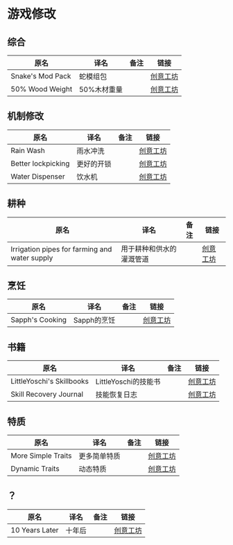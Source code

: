 # 游戏修改

## 综合

| 原名             | 译名        | 备注 | 链接                                                                          |
| ---------------- | ----------- | ---- | ----------------------------------------------------------------------------- |
| Snake's Mod Pack | 蛇模组包    |      | [创意工坊](https://steamcommunity.com/sharedfiles/filedetails/?id=2719327441) |
| 50% Wood Weight  | 50%木材重量 |      | [创意工坊](https://steamcommunity.com/sharedfiles/filedetails/?id=2377867605) |

## 机制修改

| 原名               | 译名       | 备注 | 链接                                                                          |
| ------------------ | ---------- | ---- | ----------------------------------------------------------------------------- |
| Rain Wash          | 雨水冲洗   |      | [创意工坊](https://steamcommunity.com/sharedfiles/filedetails/?id=2657661246) |
| Better lockpicking | 更好的开锁 |      | [创意工坊](https://steamcommunity.com/sharedfiles/filedetails/?id=2368058459) |
| Water Dispenser    | 饮水机     |      | [创意工坊](https://steamcommunity.com/sharedfiles/filedetails/?id=2687798127) |

## 耕种

| 原名                                          | 译名                     | 备注 | 链接                                                                          |
| --------------------------------------------- | ------------------------ | ---- | ----------------------------------------------------------------------------- |
| Irrigation pipes for farming and water supply | 用于耕种和供水的灌溉管道 |      | [创意工坊](https://steamcommunity.com/sharedfiles/filedetails/?id=2464581798) |

## 烹饪

| 原名            | 译名        | 备注 | 链接                                                                          |
| --------------- | ----------- | ---- | ----------------------------------------------------------------------------- |
| Sapph's Cooking | Sapph的烹饪 |      | [创意工坊](https://steamcommunity.com/sharedfiles/filedetails/?id=2832136889) |

## 书籍

| 原名                      | 译名                 | 备注 | 链接                                                                          |
| ------------------------- | -------------------- | ---- | ----------------------------------------------------------------------------- |
| LittleYoschi's Skillbooks | LittleYoschi的技能书 |      | [创意工坊](https://steamcommunity.com/sharedfiles/filedetails/?id=2737726733) |
| Skill Recovery Journal    | 技能恢复日志         |      | [创意工坊](https://steamcommunity.com/sharedfiles/filedetails/?id=2503622437) |

## 特质

| 原名               | 译名         | 备注 | 链接                                                                          |
| ------------------ | ------------ | ---- | ----------------------------------------------------------------------------- |
| More Simple Traits | 更多简单特质 |      | [创意工坊](https://steamcommunity.com/sharedfiles/filedetails/?id=2792245343) |
| Dynamic Traits     | 动态特质     |      | [创意工坊](https://steamcommunity.com/sharedfiles/filedetails/?id=2459400130) |

## ？

| 原名           | 译名   | 备注 | 链接                                                                          |
| -------------- | ------ | ---- | ----------------------------------------------------------------------------- |
| 10 Years Later | 十年后 |      | [创意工坊](https://steamcommunity.com/sharedfiles/filedetails/?id=2820757649) |
